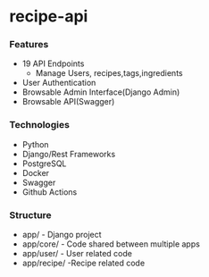 # recipe-api

### Features
- 19 API Endpoints
   - Manage Users, recipes,tags,ingredients
- User Authentication
- Browsable Admin Interface(Django Admin)
- Browsable API(Swagger)

### Technologies
- Python
- Django/Rest Frameworks
- PostgreSQL
- Docker
- Swagger
- Github Actions

### Structure
- app/ - Django project
- app/core/ - Code shared between multiple apps
- app/user/ - User related code
- app/recipe/ -Recipe related code
